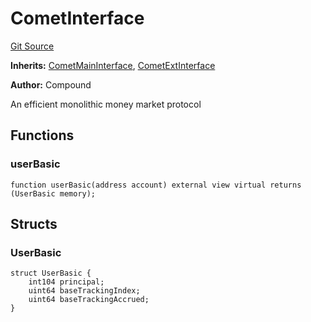 # CometInterface
[Git Source](https://github.com/larrythecucumber321/protocol/blob/77d337b8595ba96d069ded321419b36a61984170/contracts/plugins/assets/compoundv3/vendor/CometInterface.sol)

**Inherits:**
[CometMainInterface](/tools/docgen/src/contracts/plugins/assets/compoundv3/vendor/CometMainInterface.sol/abstract.CometMainInterface.md), [CometExtInterface](/tools/docgen/src/contracts/plugins/assets/compoundv3/vendor/CometExtInterface.sol/abstract.CometExtInterface.md)

**Author:**
Compound

An efficient monolithic money market protocol


## Functions
### userBasic


```solidity
function userBasic(address account) external view virtual returns (UserBasic memory);
```

## Structs
### UserBasic

```solidity
struct UserBasic {
    int104 principal;
    uint64 baseTrackingIndex;
    uint64 baseTrackingAccrued;
}
```

